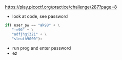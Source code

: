https://play.picoctf.org/practice/challenge/287?page=8
- look at code, see password
```python
if( user_pw == "ak98" + \
   "-=90" + \
   "adfjhgj321" + \
   "sleuth9000"):
```
- run prog and enter password
- ez